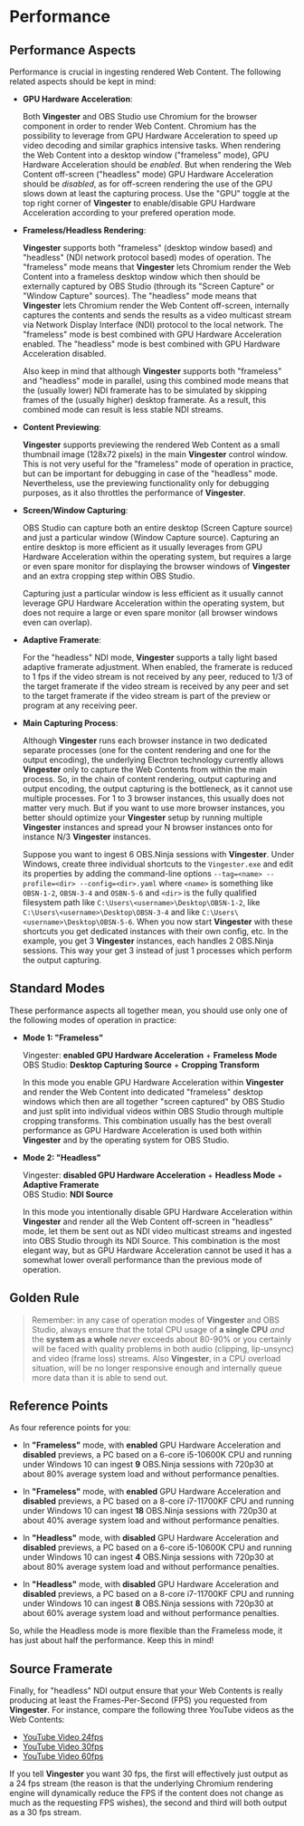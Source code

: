 
Performance
===========

Performance Aspects
-------------------

Performance is crucial in ingesting rendered Web Content. The following
related aspects should be kept in mind:

- **GPU Hardware Acceleration**:

  Both **Vingester** and OBS Studio use Chromium for the browser
  component in order to render Web Content. Chromium has the possibility
  to leverage from GPU Hardware Acceleration to speed up video decoding
  and similar graphics intensive tasks. When rendering the Web Content
  into a desktop window ("frameless" mode), GPU Hardware Acceleration
  should be *enabled*. But when rendering the Web Content off-screen
  ("headless" mode) GPU Hardware Acceleration should be *disabled*, as
  for off-screen rendering the use of the GPU slows down at least the
  capturing process. Use the "GPU" toggle at the top right corner of
  **Vingester** to enable/disable GPU Hardware Acceleration according to
  your prefered operation mode.

- **Frameless/Headless Rendering**:

  **Vingester** supports both "frameless" (desktop window based) and
  "headless" (NDI network protocol based) modes of operation. The
  "frameless" mode means that **Vingester** lets Chromium render the Web
  Content into a frameless desktop window which then should be externally captured
  by OBS Studio (through its "Screen Capture" or "Window Capture"
  sources). The "headless" mode means that **Vingester** lets Chromium
  render the Web Content off-screen, internally captures the contents
  and sends the results as a video multicast stream via Network Display Interface
  (NDI) protocol to the local network. The "frameless" mode is best
  combined with GPU Hardware Acceleration enabled. The "headless" mode
  is best combined with GPU Hardware Acceleration disabled.

  Also keep in mind that although **Vingester**
  supports both "frameless" and "headless" mode in parallel, using
  this combined mode means that the (usually lower) NDI framerate has
  to be simulated by skipping frames of the (usually higher) desktop
  framerate. As a result, this combined mode can result is less stable
  NDI streams.

- **Content Previewing**:

  **Vingester** supports previewing the rendered Web Content as a small
  thumbnail image (128x72 pixels) in the main **Vingester** control
  window. This is not very useful for the "frameless" mode of operation
  in practice, but can be important for debugging in case of the
  "headless" mode. Nevertheless, use the previewing functionality only
  for debugging purposes, as it also throttles the performance of
  **Vingester**.

- **Screen/Window Capturing**:

  OBS Studio can capture both an entire desktop (Screen Capture source)
  and just a particular window (Window Capture source). Capturing an
  entire desktop is more efficient as it usually leverages from GPU
  Hardware Acceleration within the operating system, but requires a
  large or even spare monitor for displaying the browser windows of
  **Vingester** and an extra cropping step within OBS Studio.

  Capturing just a particular window is less efficient as it usually
  cannot leverage GPU Hardware Acceleration within the operating system,
  but does not require a large or even spare monitor (all browser
  windows even can overlap).

- **Adaptive Framerate**:

  For the "headless" NDI mode, **Vingester** supports a tally light
  based adaptive framerate adjustment. When enabled, the framerate is
  reduced to 1 fps if the video stream is not received by any peer,
  reduced to 1/3 of the target framerate if the video stream is received
  by any peer and set to the target framerate if the video stream is
  part of the preview or program at any receiving peer.

- **Main Capturing Process**:

  Although **Vingester** runs each browser instance in two dedicated
  separate processes (one for the content rendering and one for the
  output encoding), the underlying Electron technology currently allows
  **Vingester** only to capture the Web Contents from within the main
  process. So, in the chain of content rendering, output capturing
  and output encoding, the output capturing is the bottleneck, as it
  cannot use multiple processes. For 1 to 3 browser instances, this
  usually does not matter very much. But if you want to use more browser
  instances, you better should optimize your **Vingester** setup by running
  multiple **Vingester** instances and spread your N browser instances onto
  for instance N/3 **Vingester** instances.

  Suppose you want to ingest 6 OBS.Ninja sessions with **Vingester**. Under
  Windows, create three individual shortcuts to the `Vingester.exe` and
  edit its properties by adding the command-line options `--tag=<name>
  --profile=<dir> --config=<dir>.yaml` where `<name>` is something
  like `OBSN-1-2`, `OBSN-3-4` and `OSBN-5-6` and `<dir>` is the fully
  qualified filesystem path like `C:\Users\<username>\Desktop\OBSN-1-2`,
  like `C:\Users\<username>\Desktop\OBSN-3-4` and like
  `C:\Users\<username>\Desktop\OBSN-5-6`. When you now start **Vingester**
  with these shortcuts you get dedicated instances with their own
  config, etc. In the example, you get 3 **Vingester** instances, each
  handles 2 OBS.Ninja sessions. This way your get 3 instead of just 1
  processes which perform the output capturing.

Standard Modes
--------------

These performance aspects all together mean, you should use only one of
the following modes of operation in practice:

- **Mode 1: "Frameless"**

  Vingester: **enabled GPU Hardware Acceleration** + **Frameless Mode**<br/>
  OBS Studio: **Desktop Capturing Source** + **Cropping Transform**

  In this mode you enable GPU Hardware Acceleration within **Vingester**
  and render the Web Content into dedicated "frameless" desktop
  windows which then are all together "screen captured" by OBS Studio
  and just split into individual videos within OBS Studio through
  multiple cropping transforms. This combination usually has the best
  overall performance as GPU Hardware Acceleration is used both within
  **Vingester** and by the operating system for OBS Studio.

- **Mode 2: "Headless"**

  Vingester: **disabled GPU Hardware Acceleration** + **Headless Mode** + **Adaptive Framerate**<br/>
  OBS Studio: **NDI Source**

  In this mode you intentionally disable GPU Hardware Acceleration
  within **Vingester** and render all the Web Content off-screen in
  "headless" mode, let them be sent out as NDI video multicast streams
  and ingested into OBS Studio through its NDI Source. This combination
  is the most elegant way, but as GPU Hardware Acceleration cannot be
  used it has a somewhat lower overall performance than the previous
  mode of operation.

Golden Rule
-----------

> Remember: in any case of operation modes of **Vingester** and OBS
> Studio, always ensure that the total CPU usage of **a single CPU**
> *and* the **system as a whole** *never* exceeds about 80-90% or you
> certainly will be faced with quality problems in both audio (clipping,
> lip-unsync) and video (frame loss) streams. Also **Vingester**, in
> a CPU overload situation, will be no longer responsive enough and
> internally queue more data than it is able to send out.

Reference Points
----------------

As four reference points for you:

- In **"Frameless"** mode, with **enabled** GPU Hardware Acceleration
  and **disabled** previews, a PC based on a 6-core i5-10600K CPU and
  running under Windows 10 can ingest **9** OBS.Ninja sessions with 720p30
  at about 80% average system load and without performance penalties.

- In **"Frameless"** mode, with **enabled** GPU Hardware Acceleration
  and **disabled** previews, a PC based on a 8-core i7-11700KF CPU and
  running under Windows 10 can ingest **18** OBS.Ninja sessions with 720p30
  at about 40% average system load and without performance penalties.

- In **"Headless"** mode, with **disabled** GPU Hardware Acceleration
  and **disabled** previews, a PC based on a 6-core i5-10600K CPU and
  running under Windows 10 can ingest **4** OBS.Ninja sessions with 720p30
  at about 80% average system load and without performance penalties.

- In **"Headless"** mode, with **disabled** GPU Hardware Acceleration
  and **disabled** previews, a PC based on a 8-core i7-11700KF CPU and
  running under Windows 10 can ingest **8** OBS.Ninja sessions with 720p30
  at about 60% average system load and without performance penalties.

So, while the Headless mode is more flexible than the Frameless mode, it
has just about half the performance. Keep this in mind!

Source Framerate
----------------

Finally, for "headless" NDI output ensure that your Web Contents is
really producing at least the Frames-Per-Second (FPS) you requested from
**Vingester**. For instance, compare the following three YouTube videos as
the Web Contents:

- [YouTube Video 24fps](https://www.youtube.com/embed/Dfw_5DykRxs?autoplay=1&controls=0&rel=0)
- [YouTube Video 30fps](https://www.youtube.com/embed/N6IC80LfrNs?autoplay=1&controls=0&rel=0)
- [YouTube Video 60fps](https://www.youtube.com/embed/79ImZE0K7xc?autoplay=1&controls=0&rel=0)

If you tell **Vingester** you want 30 fps, the first will effectively just
output as a 24 fps stream (the reason is that the underlying Chromium
rendering engine will dynamically reduce the FPS if the content does not
change as much as the requesting FPS wishes), the second and third will
both output as a 30 fps stream.

